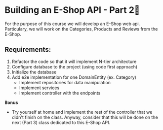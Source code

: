 # Building an E-Shop API - Part 2📒

For the purpose of this course we will develop an E-Shop web api. Particulary, we will work on the Categories, Products and Reviews from the E-Shop.


## Requirements:
1. Refactor the code so that it will implement N-tier architecture
2. Configure database to the project (using code first approach)
3. Initialize the database
4. Add e2e implementation for one DomainEntity (ex. Category)
    - Implement repositories for data manipulation
    - Implement services
    - Implement controller with the endpoints


**Bonus**
 - Try yourself at home and implement the rest of the controller that we didn't finish on the class. Anyway, consider that this will be done on the 
 next (Part 3) class dedicated to this E-Shop API.